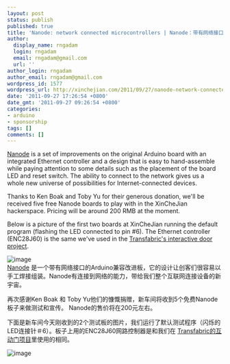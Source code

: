 ```yaml
---
layout: post
status: publish
published: true
title: 'Nanode: network connected microcontrollers | Nanode：带有网络接口的Arduino兼容的硬件'
author:
  display_name: rngadam
  login: rngadam
  email: rngadam@gmail.com
  url: ''
author_login: rngadam
author_email: rngadam@gmail.com
wordpress_id: 1577
wordpress_url: http://xinchejian.com/2011/09/27/nanode-network-connected-microcontrollers/
date: '2011-09-27 17:26:54 +0800'
date_gmt: '2011-09-27 09:26:54 +0800'
categories:
- arduino
- sponsorship
tags: []
comments: []
---
```

<p><!--:en--><a href="http://wiki.london.hackspace.org.uk/view/Project:Nanode">Nanode</a> is a set of improvements on the original Arduino board with an integrated Ethernet controller and a design that is easy to hand-assemble while paying attention to some details such as the placement of the board LED and reset switch. The ability to connect to the network gives us a whole new universe of possibilities for Internet-connected devices.</p>
<p>Thanks to Ken Boak and Toby Yu for their generous donation, we'll be received five free Nanode boards to play with in the XinCheJian hackerspace. Pricing will be around 200 RMB at the moment.</p>
<p>Below is a picture of the first two boards at XinCheJian running the default program (flashing the LED connected to pin #6). The Ethernet controller (ENC28J60) is the same we've used in the <a href="https://github.com/xinchejian/XinCheJian-Door/blob/master/XBeeEtherShieldBridge/XBeeEtherShieldBridge.pde">Transfabric's interactive door project</a>.</p>
<p><img style="display: block; margin-right: auto; margin-left: auto;" src="http://xinchejian.com/wp-content/uploads/2011/09/wpid-IMG_20110927_172103.jpg" alt="image" /><!--:--><!--:zh--><a href="http://wiki.london.hackspace.org.uk/view/Project:Nanode">Nanode</a> 是一个带有网络接口的Arduino兼容改进板，它的设计让创客们很容易以手工焊接组装。Nanode有连接到网络的能力，带给我们整个互联网连接设备的新宇宙。</p>
<p>再次感谢Ken Boak 和 Toby Yu他们的慷慨捐赠，新车间将收到5个免费Nanode板子来做测试和宣传。 Nanode的售价将在200元左右。</p>
<p>下面是新车间今天刚收到的2个测试板的图片，我们运行了默认测试程序（闪烁的LED连接针＃6）。板子上用的ENC28J60网路控制器是和我们在 <a href="https://github.com/xinchejian/XinCheJian-Door/blob/master/XBeeEtherShieldBridge/XBeeEtherShieldBridge.pde">Transfabric的互动门项目</a>里使用的相同。 </p>
<p><img style="display:block;margin-right:auto;margin-left:auto;" alt="image" src="http://xinchejian.com/wp-content/uploads/2011/09/wpid-IMG_20110927_172103.jpg" /><br />
<!--:--></p>
